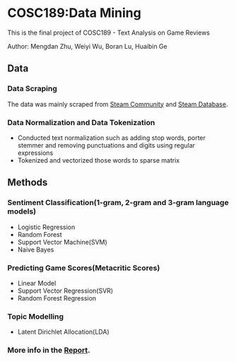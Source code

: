 # COSC189:Data Mining

This is the final project of COSC189 - Text Analysis on Game Reviews

Author: Mengdan Zhu, Weiyi Wu, Boran Lu, Huaibin Ge

## Data
### Data Scraping

The data was mainly scraped from [Steam Community](https://steamcommunity.com/app) and [Steam Database](https://steamdb.info/graph/).

### Data Normalization and Data Tokenization
* Conducted text normalization such as adding stop words, porter stemmer and removing punctuations and digits using regular expressions
* Tokenized and vectorized those words to sparse matrix

## Methods
### Sentiment Classification(1-gram, 2-gram and 3-gram language models)
* Logistic Regression
* Random Forest 
* Support Vector Machine(SVM)
* Naive Bayes

### Predicting Game Scores(Metacritic Scores)
* Linear Model
* Support Vector Regression(SVR)
* Random Forest Regression

### Topic Modelling
* Latent Dirichlet Allocation(LDA)

### More info in the [Report](https://github.com/mengdanzhu/COSC189_Data_Mining/blob/master/Final%20Report.pdf).
